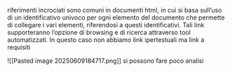 riferimenti incrociati sono comuni in documenti html, in cui si basa sull’uso di un identificativo univoco per ogni elemento del documento che permette di collegare i vari elementi, riferendosi a questi identificativi. Tali link supporteranno l’opzione di browsing e di ricerca attraverso tool automatizzati. In questo caso non abbiamo link ipertestuali ma link a requisiti 

![[Pasted image 20250609184717.png]]
si possono fare poco analisi 